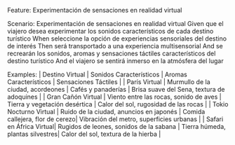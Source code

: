 Feature: Experimentación de sensaciones en realidad virtual

Scenario: Experimentación de sensaciones en realidad virtual
  Given que el viajero desea experimentar los sonidos característicos de cada destino turístico
  When seleccione la opción de experiencias sensoriales del destino de interés
  Then será transportado a una experiencia multisensorial
  And se recrearán los sonidos, aromas y sensaciones táctiles característicos del destino turístico
  And el viajero se sentirá inmerso en la atmósfera del lugar
  
Examples:
  | Destino Virtual         | Sonidos Característicos                         | Aromas Característicos         | Sensaciones Táctiles                        |
  | París Virtual           | Murmullo de la ciudad, acordeones               | Cafés y panaderías              | Brisa suave del Sena, textura de adoquines  |
  | Gran Cañón Virtual      | Viento entre las rocas, sonido de aves          | Tierra y vegetación desértica   | Calor del sol, rugosidad de las rocas       |
  | Tokio Nocturno Virtual  | Ruido de la ciudad, anuncios en japonés         | Comida callejera, flor de cerezo| Vibración del metro, superficies urbanas    |
  | Safari en África Virtual| Rugidos de leones, sonidos de la sabana         | Tierra húmeda, plantas silvestres| Calor del sol, textura de la hierba         |
